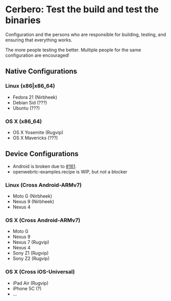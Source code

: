 # Cerbero: Test the build and test the binaries

Configuration and the persons who are responsible for building, testing, and ensuring that everything works.

The more people testing the better. Multiple people for the same configuration are encouraged!

## Native Configurations
### Linux (x86|x86_64)
* Fedora 21 (Nirbheek)
* Debian Sid (???)
* Ubuntu (???)

### OS X (x86_64)
* OS X Yosemite (Rugvip)
* OS X Mavericks (???)

## Device Configurations

* Android is broken due to [#161](https://github.com/EricssonResearch/openwebrtc/issues/161).
* openwebrtc-examples.recipe is WIP, but not a blocker

### Linux (Cross Android-ARMv7)
* Moto G (Nirbheek)
* Nexus 9 (Nirbheek)
* Nexus 4

### OS X (Cross Android-ARMv7)
* Moto G
* Nexus 9
* Nexus 7 (Rugvip)
* Nexus 4
* Sony Z1 (Rugvip)
* Sony Z2 (Rugvip)

### OS X (Cross iOS-Universal)
* iPad Air (Rugvip)
* iPhone 5C (?)
* ...
